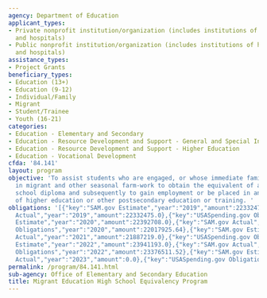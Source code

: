 ```yaml
---
agency: Department of Education
applicant_types:
- Private nonprofit institution/organization (includes institutions of higher education
  and hospitals)
- Public nonprofit institution/organization (includes institutions of higher education
  and hospitals)
assistance_types:
- Project Grants
beneficiary_types:
- Education (13+)
- Education (9-12)
- Individual/Family
- Migrant
- Student/Trainee
- Youth (16-21)
categories:
- Education - Elementary and Secondary
- Education - Resource Development and Support - General and Special Interest Organizations
- Education - Resource Development and Support - Higher Education
- Education - Vocational Development
cfda: '84.141'
layout: program
objective: 'To assist students who are engaged, or whose immediate family is engaged,
  in migrant and other seasonal farm-work to obtain the equivalent of a secondary
  school diploma and subsequently to gain employment or be placed in an institution
  of higher education or other postsecondary education or training. '
obligations: '[{"key":"SAM.gov Estimate","year":"2019","amount":22332475.0},{"key":"SAM.gov
  Actual","year":"2019","amount":22332475.0},{"key":"USASpending.gov Obligations","year":"2019","amount":22276322.73},{"key":"SAM.gov
  Estimate","year":"2020","amount":22392708.0},{"key":"SAM.gov Actual","year":"2020","amount":22392708.0},{"key":"USASpending.gov
  Obligations","year":"2020","amount":22017925.64},{"key":"SAM.gov Estimate","year":"2021","amount":21887219.0},{"key":"SAM.gov
  Actual","year":"2021","amount":21887219.0},{"key":"USASpending.gov Obligations","year":"2021","amount":21509273.73},{"key":"SAM.gov
  Estimate","year":"2022","amount":23941193.0},{"key":"SAM.gov Actual","year":"2022","amount":23714278.0},{"key":"USASpending.gov
  Obligations","year":"2022","amount":23376511.52},{"key":"SAM.gov Estimate","year":"2023","amount":23522795.0},{"key":"SAM.gov
  Actual","year":"2023","amount":0.0},{"key":"USASpending.gov Obligations","year":"2023","amount":23291167.65}]'
permalink: /program/84.141.html
sub-agency: Office of Elementary and Secondary Education
title: Migrant Education High School Equivalency Program
---
```

